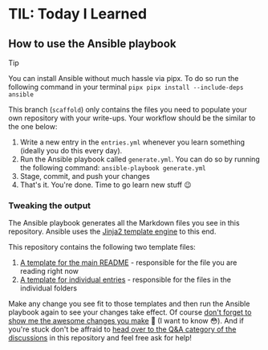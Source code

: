# TIL: Today I Learned
## How to use the Ansible playbook
> [!TIP]
> You can install Ansible without much hassle via pipx. To do so run the following command in your terminal `pipx pipx install --include-deps ansible`

This branch (`scaffold`) only contains the files you need to populate your own repository with your write-ups. Your workflow should be the similar to the one below:

1. Write a new entry in the `entries.yml` whenever you learn something (ideally you do this every day).
2. Run the Ansible playbook called `generate.yml`. You can do so by running the following command: `ansible-playbook generate.yml`
3. Stage, commit, and push your changes
4. That's it. You're done. Time to go learn new stuff 😉

### Tweaking the output
The Ansible playbook generates all the Markdown files you see in this repository. Ansible uses the [Jinja2 template engine](https://docs.ansible.com/ansible/latest/playbook_guide/playbooks_templating.html) to this end.

This repository contains the following two template files:

1. [A template for the main README](README.md.j2) - responsible for the file you are reading right now
2. [A template for individual entries](entry.md.j2) - responsible for the files in the individual folders

Make any change you see fit to those templates and then run the Ansible playbook again to see your changes take effect. Of course [don't forget to show me the awesome changes you make](https://github.com/bvdbasch/til/discussions/categories/show-and-tell) 💪 (I want to know 😳). And if you're stuck don't be affraid to [head over to the Q&A category of the discussions](https://github.com/bvdbasch/til/discussions/categories/q-a) in this repository and feel free ask for help!
